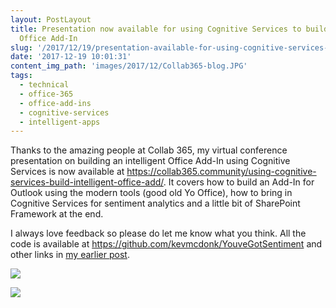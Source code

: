 ```yaml
---
layout: PostLayout
title: Presentation now available for using Cognitive Services to build an intelligent
  Office Add-In
slug: '/2017/12/19/presentation-available-for-using-cognitive-services-to-build-an-intelligent-office-add-in'
date: '2017-12-19 10:01:31'
content_img_path: 'images/2017/12/Collab365-blog.JPG'
tags:
  - technical
  - office-365
  - office-add-ins
  - cognitive-services
  - intelligent-apps
---
```


Thanks to the amazing people at Collab 365, my virtual conference presentation on building an intelligent Office Add-In using Cognitive Services is now available at https://collab365.community/using-cognitive-services-build-intelligent-office-add/. It covers how to build an Add-In for Outlook using the modern tools (good old Yo Office), how to bring in Cognitive Services for sentiment analytics and a little bit of SharePoint Framework at the end.

I always love feedback so please do let me know what you think. All the code is available at https://github.com/kevmcdonk/YouveGotSentiment and other links in [my earlier post](https://www.mcd79.com/using-cognitive-services-to-build-an-intelligent-office-add-in/).

![](/images/2017/12/Collab-365-app.JPG)

![](/images/2017/12/Collab365-code.JPG)
